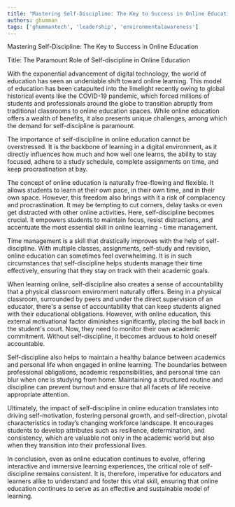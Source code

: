 ```yaml
---
title: "Mastering Self-Discipline: The Key to Success in Online Education"  # Wrap the title in double quotes
authors: ghumman
tags: ['ghummantech', 'leadership', 'environmentalawareness']
---
```


Mastering Self-Discipline: The Key to Success in Online Education
<!-- truncate -->

Title: The Paramount Role of Self-discipline in Online Education

With the exponential advancement of digital technology, the world of education has seen an undeniable shift toward online learning. This model of education has been catapulted into the limelight recently owing to global historical events like the COVID-19 pandemic, which forced millions of students and professionals around the globe to transition abruptly from traditional classrooms to online education spaces. While online education offers a wealth of benefits, it also presents unique challenges, among which the demand for self-discipline is paramount.

The importance of self-discipline in online education cannot be overstressed. It is the backbone of learning in a digital environment, as it directly influences how much and how well one learns, the ability to stay focused, adhere to a study schedule, complete assignments on time, and keep procrastination at bay.

The concept of online education is naturally free-flowing and flexible. It allows students to learn at their own pace, in their own time, and in their own space. However, this freedom also brings with it a risk of complacency and procrastination. It may be tempting to cut corners, delay tasks or even get distracted with other online activities. Here, self-discipline becomes crucial. It empowers students to maintain focus, resist distractions, and accentuate the most essential skill in online learning - time management.

Time management is a skill that drastically improves with the help of self-discipline. With multiple classes, assignments, self-study and revision, online education can sometimes feel overwhelming. It is in such circumstances that self-discipline helps students manage their time effectively, ensuring that they stay on track with their academic goals.

When learning online, self-discipline also creates a sense of accountability that a physical classroom environment naturally offers. Being in a physical classroom, surrounded by peers and under the direct supervision of an educator, there's a sense of accountability that can keep students aligned with their educational obligations. However, with online education, this external motivational factor diminishes significantly, placing the ball back in the student's court. Now, they need to monitor their own academic commitment. Without self-discipline, it becomes arduous to hold oneself accountable.

Self-discipline also helps to maintain a healthy balance between academics and personal life when engaged in online learning. The boundaries between professional obligations, academic responsibilities, and personal time can blur when one is studying from home. Maintaining a structured routine and discipline can prevent burnout and ensure that all facets of life receive appropriate attention.

Ultimately, the impact of self-discipline in online education translates into driving self-motivation, fostering personal growth, and self-direction, pivotal characteristics in today’s changing workforce landscape. It encourages students to develop attributes such as resilience, determination, and consistency, which are valuable not only in the academic world but also when they transition into their professional lives. 

In conclusion, even as online education continues to evolve, offering interactive and immersive learning experiences, the critical role of self-discipline remains consistent. It is, therefore, imperative for educators and learners alike to understand and foster this vital skill, ensuring that online education continues to serve as an effective and sustainable model of learning.
